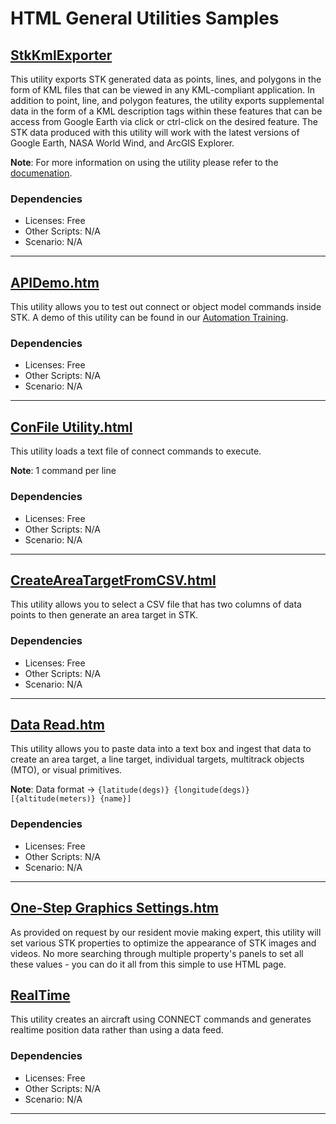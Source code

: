 # HTML General Utilities Samples

## [StkKmlExporter](StkKmlExporter)

This utility exports STK generated data as points, lines, and polygons in the form of KML files that can be viewed in any KML-compliant application. In addition to point, line, and polygon features, the utility exports supplemental data in the form of a KML description tags within these features that can be access from Google Earth via click or ctrl-click on the desired feature. The STK data produced with this utility will work with the latest versions of Google Earth, NASA World Wind, and ArcGIS Explorer.

**Note**: For more information on using the utility please refer to the [documenation](StkKmlExporter/KMLExporter_Utility_ReadMe.pdf).

### Dependencies

* Licenses: Free
* Other Scripts: N/A
* Scenario: N/A

---

## [APIDemo.htm](APIDemo.htm)

This utility allows you to test out connect or object model commands inside STK.  A demo of this utility can be found in our [Automation Training](https://help.agi.com/stk/#training/StartAutomate.htm).

### Dependencies

* Licenses: Free
* Other Scripts: N/A
* Scenario: N/A

---

## [ConFile Utility.html](ConFile%20Utility.html)

This utility loads a text file of connect commands to execute.

**Note**: 1 command per line

### Dependencies

* Licenses: Free
* Other Scripts: N/A
* Scenario: N/A

---

## [CreateAreaTargetFromCSV.html](CreateAreaTargetFromCSV.html)

This utility allows you to select a CSV file that has two columns of data points to then generate an area target in STK.

### Dependencies

* Licenses: Free
* Other Scripts: N/A
* Scenario: N/A

---

## [Data Read.htm](Data%20Read.htm)

This utility allows you to paste data into a text box and ingest that data to create an area target, a line target, individual targets, multitrack objects (MTO), or visual primitives.

**Note**: Data format -> `{latitude(degs)} {longitude(degs)} [{altitude(meters)} {name}]`

### Dependencies

* Licenses: Free
* Other Scripts: N/A
* Scenario: N/A

---

## [One-Step Graphics Settings.htm](One-Step%20Graphics%20Settings.htm)

As provided on request by our resident movie making expert, this utility will set various STK properties to optimize the appearance of STK images and videos. No more searching through multiple property's panels to set all these values - you can do it all from this simple to use HTML page.

## [RealTime](RealTime.htm)

This utility creates an aircraft using CONNECT commands and generates realtime position data rather than using a data feed.

### Dependencies

* Licenses: Free
* Other Scripts: N/A
* Scenario: N/A

---
